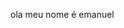 ola meu nome é emanuel 

<!---
manugesser/manugesser is a ✨ special ✨ repository because its `README.md` (this file) appears on your GitHub profile.
You can click the Preview link to take a look at your changes.
--->
